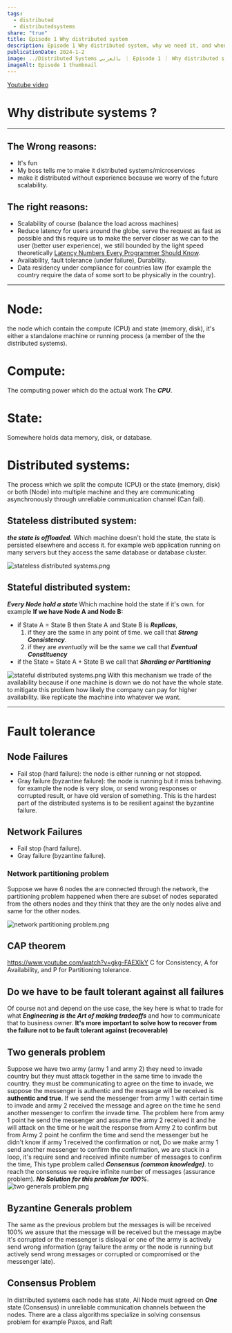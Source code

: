 ```yaml
---
tags:
  - distributed
  - distributedsystems
share: "true"
title: Episode 1 Why distributed system
description: Episode 1 Why distributed system, why we need it, and when you need it.
publicationDate: 2024-1-2
image: ../Distributed Systems بالعربي ｜ Episode 1 ｜ Why distributed systems？ [s_p3I5CMGJw].webp
imageAlt: Episode 1 thumbnail
---
```

[Youtube video](https://www.youtube.com/watch?v=s_p3I5CMGJw)
# Why distribute systems ?
---
## The Wrong reasons:

- It's fun
- My boss tells me to make it distributed systems/microservices
- make it distributed without experience because we worry of the future scalability.

## The right reasons:

- Scalability of course (balance the load across machines)
- Reduce latency for users around the globe, serve the request as fast as possible and this require us to make the server closer as we can to the user (better user experience), we still bounded by the light speed theoretically [Latency Numbers Every Programmer Should Know](https://gist.github.com/jboner/2841832).
- Availability, fault tolerance (under failure), Durability.
- Data residency under compliance for countries law (for example the country require the data of some sort to be physically in the country).

---
# Node: 
the node which contain the compute (CPU) and state (memory, disk), it's either a standalone machine or running process (a member of the the distributed systems).
# Compute:
The computing power which do the actual work The ***CPU***.
# State:
Somewhere holds data memory, disk, or database.
# Distributed systems:
The process which we split the compute (CPU) or the state (memory, disk) or both (Node) into multiple machine and they are communicating asynchronously through unreliable communication channel (Can fail).

## Stateless distributed system:
***the state is offloaded.***
Which machine doesn't hold the state, the state is persisted elsewhere and access it. for example web application running on many servers but they access the same database or database cluster. 

![stateless distributed systems.png](stateless%20distributed%20systems.png)

## Stateful distributed system:
***Every Node hold a state***
Which machine hold the state if it's own. for example 
**If we have Node A and Node B:**
-  if State A = State B then State A and State B is ***Replicas***, 
	1. if they are the same in any point of time. we call that ***Strong Consistency***. 
	2. if they are *eventually* will be the same we call that ***Eventual Constituency***
- if the State = State A + State B we call that ***Sharding or Partitioning***

![stateful distributed systems.png](stateful%20distributed%20systems.png)
With this mechanism we trade of the availability because if one machine is down we do not have the whole state. to mitigate this problem how likely the company can pay for higher availability. like replicate the machine into whatever we want.

---
# Fault tolerance

## Node Failures
- Fail stop (hard failure): the node is either running or not stopped.
- Gray failure (byzantine failure): the node is running but it miss behaving. for example the node is very slow, or send wrong responses or corrupted result, or have old version of something. This is the hardest part of the distributed systems is to be resilient against the byzantine failure.

## Network Failures
- Fail stop (hard failure).
- Gray failure (byzantine failure).
### Network partitioning problem
Suppose we have 6 nodes the are connected through the network, the partitioning problem happened when there are subset of nodes separated from the others nodes and they think that they are the only nodes alive and same for the other nodes.

![network partitioning problem.png](network%20partitioning%20problem.png)

## CAP theorem
https://www.youtube.com/watch?v=gkg-FAEXIkY
C for Consistency, A for Availability, and P for Partitioning tolerance. 

## Do we have to be fault tolerant against all failures
Of course not and depend on the use case, the key here is what to trade for what ***Engineering is the Art of making tradeoffs*** and how to communicate that to business owner.
**It's more important to solve how to recover from the failure not to be fault tolerant against (recoverable)**

## Two generals problem
Suppose we have two army (army 1 and army 2) they need to invade country but they must attack together in the same time to invade the country.
they must be communicating to agree on the time to invade, we suppose the messenger is authentic and the message will be received is **authentic and true**.
If we send the messenger from army 1 with certain time to invade and army 2 received the message and agree on the time he send another messenger to confirm the invade time.
The problem here from army 1 point he send the messenger and assume the army 2 received it and he will attack on the time or he wait the response from Army 2 to confirm but from Army 2 point he confirm the time and send the messenger but he didn't know if army 1 received the confirmation or not, Do we make army 1 send another messenger to confirm the confirmation, we are stuck in a loop, it's require send and received infinite number of messages to confirm the time, This type problem called ***Consensus (common knowledge)***. to reach the consensus we require infinite number of messages (assurance problem). ***No Solution for this problem for 100%***.
![two generals problem.png](two%20generals%20problem.png)
## Byzantine Generals problem
The same as the previous problem but the messages is will be received 100% we assure that the message will be received but the message maybe it's corrupted or the messenger is disloyal or one of the army is actively send wrong information (gray failure the army or the node is running but actively send wrong messages or corrupted or compromised or the messenger late).

## Consensus Problem
In distributed systems each node has state, All Node must agreed on ***One*** state (Consensus) in unreliable communication channels between the nodes.
There are a class algorithms specialize in solving consensus problem for example Paxos, and Raft